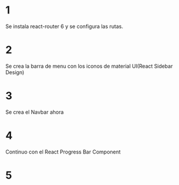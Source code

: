 # 1
 Se instala react-router 6 y se configura las rutas.

 # 2
 Se crea la barra de menu con los iconos de material UI(React Sidebar Design)
 
 # 3 
 Se crea el Navbar ahora
 
 # 4 
Continuo con el React Progress Bar Component  

 # 5
  